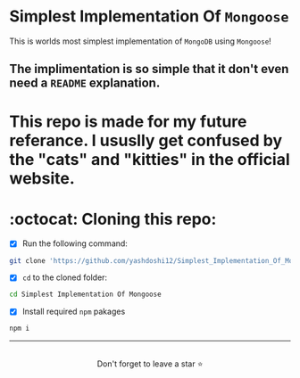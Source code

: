# Simplest Implementation Of `Mongoose`
This is worlds most simplest implementation of `MongoDB` using `Mongoose`!
## The implimentation is so simple that it don't even need a `README` explanation. 


# This repo is made for my future referance. I ususlly get confused by the "cats" and "kitties" in the official website. 

# :octocat: Cloning this repo:
- [x] Run the following command:
```bash 
git clone 'https://github.com/yashdoshi12/Simplest_Implementation_Of_Mongoose-CRUD.git' 
```
- [x] `cd` to the cloned folder:
```bash 
cd Simplest Implementation Of Mongoose
```
- [x] Install required `npm` pakages
```bash 
npm i
```
<hr />
<br />

<div align="center">Don't forget to leave a star ⭐️</div>
